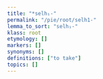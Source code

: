 ```yaml
---
title: "*selh₁-"
permalink: "/pie/root/selh1-"
lemma_to_sort: "selh₁-"
klass: root
etymology: []
markers: []
synonyms: []
definitions: ["to take"]
topics: []
---
```

